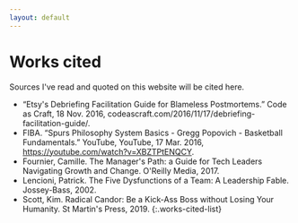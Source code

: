```yaml
---
layout: default
---
```


# Works cited

Sources I've read and quoted on this website will be cited here.

* “Etsy's Debriefing Facilitation Guide for Blameless Postmortems.” Code as Craft, 18 Nov. 2016, codeascraft.com/2016/11/17/debriefing-facilitation-guide/.
* FIBA. “Spurs Philosophy System Basics - Gregg Popovich - Basketball Fundamentals.” YouTube, YouTube, 17 Mar. 2016, https://youtube.com/watch?v=XBZTPtENQCY.
* Fournier, Camille. The Manager's Path: a Guide for Tech Leaders Navigating Growth and Change. O'Reilly Media, 2017.
* Lencioni, Patrick. The Five Dysfunctions of a Team: A Leadership Fable. Jossey-Bass, 2002.
* Scott, Kim. Radical Candor: Be a Kick-Ass Boss without Losing Your Humanity. St Martin's Press, 2019.
{:.works-cited-list}

